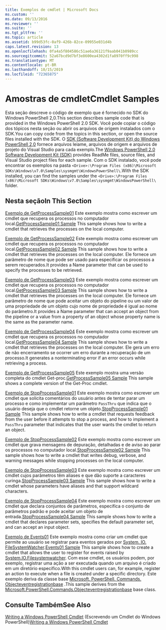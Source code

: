 ```yaml
---
title: Exemplos de cmdlet | Microsoft Docs
ms.custom: ''
ms.date: 09/13/2016
ms.reviewer: ''
ms.suite: ''
ms.tgt_pltfrm: ''
ms.topic: article
ms.assetid: b99d53fc-0af9-426b-82ce-09955e031d4b
caps.latest.revision: 13
ms.openlocfilehash: 0fa4a5f804586c51ae6a36121f9aab041b0989cc
ms.sourcegitcommit: 52a67bcd9d7bf3e8600ea4302d1fa8970ff9c998
ms.translationtype: MT
ms.contentlocale: pt-BR
ms.lasthandoff: 10/15/2019
ms.locfileid: "72365875"
---
```

# <a name="cmdlet-samples"></a><span data-ttu-id="a8d79-102">Amostras de cmdlet</span><span class="sxs-lookup"><span data-stu-id="a8d79-102">Cmdlet Samples</span></span>

<span data-ttu-id="a8d79-103">Esta seção descreve o código de exemplo que é fornecido no SDK do Windows PowerShell 2,0.</span><span class="sxs-lookup"><span data-stu-id="a8d79-103">This section describes sample code that is provided in the Windows PowerShell 2.0 SDK.</span></span> <span data-ttu-id="a8d79-104">Você pode copiar o código dos tópicos nesta seção ou abrir os arquivos de origem instalados com o SDK.</span><span class="sxs-lookup"><span data-stu-id="a8d79-104">You can copy code from the topics in this section, or open the source files installed with the SDK.</span></span> <span data-ttu-id="a8d79-105">O [SDK (Software Development Kit) do Windows PowerShell 2,0](https://www.microsoft.com/en-us/download/details.aspx?id=2560) fornece arquivos leiame, arquivos de origem e arquivos de projeto do Visual Studio para cada exemplo.</span><span class="sxs-lookup"><span data-stu-id="a8d79-105">The [Windows PowerShell 2.0 Software Development Kit (SDK)](https://www.microsoft.com/en-us/download/details.aspx?id=2560) provides ReadMe files, source files, and Visual Studio project files for each sample.</span></span> <span data-ttu-id="a8d79-106">Com o SDK instalado, você pode encontrar os exemplos na pasta `<Drive>:\Program Files (x86)\Microsoft SDKs\Windows\v7.0\Samples\sysmgmt\WindowsPowerShell\`.</span><span class="sxs-lookup"><span data-stu-id="a8d79-106">With the SDK installed, you can find the samples under the `<Drive>:\Program Files (x86)\Microsoft SDKs\Windows\v7.0\Samples\sysmgmt\WindowsPowerShell\` folder.</span></span>

## <a name="in-this-section"></a><span data-ttu-id="a8d79-107">Nesta seção</span><span class="sxs-lookup"><span data-stu-id="a8d79-107">In This Section</span></span>

<span data-ttu-id="a8d79-108">[Exemplo de GetProcessSample01](./getprocesssample01-sample.md) Este exemplo mostra como escrever um cmdlet que recupera os processos no computador local.</span><span class="sxs-lookup"><span data-stu-id="a8d79-108">[GetProcessSample01 Sample](./getprocesssample01-sample.md) This sample shows how to write a cmdlet that retrieves the processes on the local computer.</span></span>

<span data-ttu-id="a8d79-109">[Exemplo de GetProcessSample02](./getprocesssample02-sample.md) Este exemplo mostra como escrever um cmdlet que recupera os processos no computador local.</span><span class="sxs-lookup"><span data-stu-id="a8d79-109">[GetProcessSample02 Sample](./getprocesssample02-sample.md) This sample shows how to write a cmdlet that retrieves the processes on the local computer.</span></span> <span data-ttu-id="a8d79-110">Ele fornece um parâmetro de nome que pode ser usado para especificar os processos a serem recuperados.</span><span class="sxs-lookup"><span data-stu-id="a8d79-110">It provides a Name parameter that can be used to specify the processes to be retrieved.</span></span>

<span data-ttu-id="a8d79-111">[Exemplo de GetProcessSample03](./getprocesssample03-sample.md) Este exemplo mostra como escrever um cmdlet que recupera os processos no computador local.</span><span class="sxs-lookup"><span data-stu-id="a8d79-111">[GetProcessSample03 Sample](./getprocesssample03-sample.md) This sample shows how to write a cmdlet that retrieves the processes on the local computer.</span></span> <span data-ttu-id="a8d79-112">Ele fornece um parâmetro de nome que pode aceitar um objeto do pipeline ou um valor de uma propriedade de um objeto cujo nome de propriedade é igual ao nome do parâmetro.</span><span class="sxs-lookup"><span data-stu-id="a8d79-112">It provides a Name parameter that can accept an object from the pipeline or a value from a property of an object whose property name is the same as the parameter name.</span></span>

<span data-ttu-id="a8d79-113">[Exemplo de GetProcessSample04](./getprocesssample04-sample.md) Este exemplo mostra como escrever um cmdlet que recupera os processos no computador local.</span><span class="sxs-lookup"><span data-stu-id="a8d79-113">[GetProcessSample04 Sample](./getprocesssample04-sample.md) This sample shows how to write a cmdlet that retrieves the processes on the local computer.</span></span> <span data-ttu-id="a8d79-114">Ele gera um erro de não encerramento se ocorrer um erro durante a recuperação de um processo.</span><span class="sxs-lookup"><span data-stu-id="a8d79-114">It generates a nonterminating error if an error occurs while retrieving a process.</span></span>

<span data-ttu-id="a8d79-115">[Exemplo de GetProcessSample05](./getprocesssample05-sample.md) Este exemplo mostra uma versão completa do cmdlet Get-proc.</span><span class="sxs-lookup"><span data-stu-id="a8d79-115">[GetProcessSample05 Sample](./getprocesssample05-sample.md) This sample shows a complete version of the Get-Proc cmdlet.</span></span>

<span data-ttu-id="a8d79-116">[Exemplo de StopProcessSample01](./stopprocesssample01-sample.md) Este exemplo mostra como escrever um cmdlet que solicita comentários do usuário antes de tentar parar um processo e como implementar um parâmetro `PassThru` que indica que o usuário deseja que o cmdlet retorne um objeto.</span><span class="sxs-lookup"><span data-stu-id="a8d79-116">[StopProcessSample01 Sample](./stopprocesssample01-sample.md) This sample shows how to write a cmdlet that requests feedback from the user before it attempts to stop a process, and how to implement a `PassThru` parameter that indicates that the user wants the cmdlet to return an object.</span></span>

<span data-ttu-id="a8d79-117">[Exemplo de StopProcessSample02](./stopprocesssample02-sample.md) Este exemplo mostra como escrever um cmdlet que grava mensagens de depuração, detalhadas e de aviso ao parar os processos no computador local.</span><span class="sxs-lookup"><span data-stu-id="a8d79-117">[StopProcessSample02 Sample](./stopprocesssample02-sample.md) This sample shows how to write a cmdlet that writes debug, verbose, and warning messages while stopping processes on the local computer.</span></span>

<span data-ttu-id="a8d79-118">[Exemplo de StopProcessSample03](./stopprocesssample03-sample.md) Este exemplo mostra como escrever um cmdlet cujos parâmetros têm aliases e que dão suporte a caracteres curinga.</span><span class="sxs-lookup"><span data-stu-id="a8d79-118">[StopProcessSample03 Sample](./stopprocesssample03-sample.md) This sample shows how to write a cmdlet whose parameters have aliases and that support wildcard characters.</span></span>

<span data-ttu-id="a8d79-119">[Exemplo de StopProcessSample04](./stopprocesssample04-sample.md) Este exemplo mostra como escrever um cmdlet que declara conjuntos de parâmetros, especifica o conjunto de parâmetros padrão e pode aceitar um objeto de entrada.</span><span class="sxs-lookup"><span data-stu-id="a8d79-119">[StopProcessSample04 Sample](./stopprocesssample04-sample.md) This sample shows how to write a cmdlet that declares parameter sets, specifies the default parameter set, and can accept an input object.</span></span>

<span data-ttu-id="a8d79-120">[Exemplo de Events01](./events01-sample.md) Este exemplo mostra como criar um cmdlet que permite ao usuário se registrar para eventos gerados por [System. IO. FileSystemWatcher](/dotnet/api/System.IO.FileSystemWatcher).</span><span class="sxs-lookup"><span data-stu-id="a8d79-120">[Events01 Sample](./events01-sample.md) This sample shows how to create a cmdlet that allows the user to register for events raised by [System.IO.Filesystemwatcher](/dotnet/api/System.IO.FileSystemWatcher).</span></span> <span data-ttu-id="a8d79-121">Com esse cmdlet, os usuários podem, por exemplo, registrar uma ação a ser executada quando um arquivo é criado em um diretório específico.</span><span class="sxs-lookup"><span data-stu-id="a8d79-121">With this cmdlet users can, for example, register an action to execute when a file is created under a specific directory.</span></span> <span data-ttu-id="a8d79-122">Este exemplo deriva da classe base [Microsoft. PowerShell. Commands. Objecteventregistrationbase](/dotnet/api/Microsoft.PowerShell.Commands.ObjectEventRegistrationBase) .</span><span class="sxs-lookup"><span data-stu-id="a8d79-122">This sample derives from the [Microsoft.PowerShell.Commands.Objecteventregistrationbase](/dotnet/api/Microsoft.PowerShell.Commands.ObjectEventRegistrationBase) base class.</span></span>

## <a name="see-also"></a><span data-ttu-id="a8d79-123">Consulte Também</span><span class="sxs-lookup"><span data-stu-id="a8d79-123">See Also</span></span>

<span data-ttu-id="a8d79-124">[Writing a Windows PowerShell Cmdlet](./writing-a-windows-powershell-cmdlet.md) (Escrevendo um Cmdlet do Windows PowerShell)</span><span class="sxs-lookup"><span data-stu-id="a8d79-124">[Writing a Windows PowerShell Cmdlet](./writing-a-windows-powershell-cmdlet.md)</span></span>
